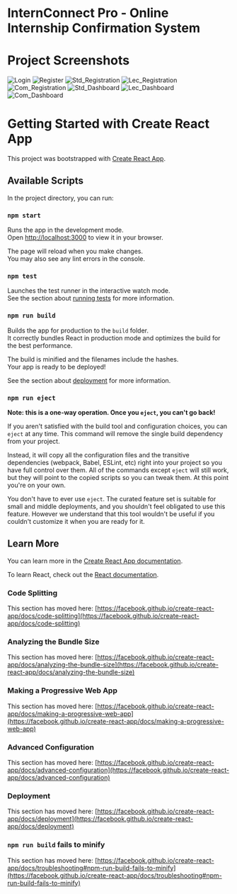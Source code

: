 # InternConnect Pro - Online Internship Confirmation System

# Project Screenshots

![Login](https://github.com/gschamika/internconnect-frontend/assets/97242725/05941c74-37f6-46c9-844e-68b1dad0c931) 
![Register](https://github.com/gschamika/internconnect-frontend/assets/97242725/c107ac14-55f0-4235-9cdf-78e49e5d3de2)
![Std_Registration](https://github.com/gschamika/internconnect-frontend/assets/97242725/c9420a4d-a9c9-43e1-b0f9-0018e78b4abf)
![Lec_Registration](https://github.com/gschamika/internconnect-frontend/assets/97242725/1cbbd875-176b-42e6-b1ec-5e446772276d)
![Com_Registration](https://github.com/gschamika/internconnect-frontend/assets/97242725/af702805-c1ba-42b8-b39d-26f4f7db6f67)
![Std_Dashboard](https://github.com/gschamika/internconnect-frontend/assets/97242725/5e1d6271-a6b1-4b5d-93f2-089a80fc2fd0)
![Lec_Dashboard](https://github.com/gschamika/internconnect-frontend/assets/97242725/5184d778-d529-4c54-a18a-ca68ef59a168)
![Com_Dashboard](https://github.com/gschamika/internconnect-frontend/assets/97242725/d7cfb428-9777-4f96-b031-3275a46f5d97)

# Getting Started with Create React App

This project was bootstrapped with [Create React App](https://github.com/facebook/create-react-app).

## Available Scripts

In the project directory, you can run:

### `npm start`

Runs the app in the development mode.\
Open [http://localhost:3000](http://localhost:3000) to view it in your browser.

The page will reload when you make changes.\
You may also see any lint errors in the console.

### `npm test`

Launches the test runner in the interactive watch mode.\
See the section about [running tests](https://facebook.github.io/create-react-app/docs/running-tests) for more information.

### `npm run build`

Builds the app for production to the `build` folder.\
It correctly bundles React in production mode and optimizes the build for the best performance.

The build is minified and the filenames include the hashes.\
Your app is ready to be deployed!

See the section about [deployment](https://facebook.github.io/create-react-app/docs/deployment) for more information.

### `npm run eject`

**Note: this is a one-way operation. Once you `eject`, you can't go back!**

If you aren't satisfied with the build tool and configuration choices, you can `eject` at any time. This command will remove the single build dependency from your project.

Instead, it will copy all the configuration files and the transitive dependencies (webpack, Babel, ESLint, etc) right into your project so you have full control over them. All of the commands except `eject` will still work, but they will point to the copied scripts so you can tweak them. At this point you're on your own.

You don't have to ever use `eject`. The curated feature set is suitable for small and middle deployments, and you shouldn't feel obligated to use this feature. However we understand that this tool wouldn't be useful if you couldn't customize it when you are ready for it.

## Learn More

You can learn more in the [Create React App documentation](https://facebook.github.io/create-react-app/docs/getting-started).

To learn React, check out the [React documentation](https://reactjs.org/).

### Code Splitting

This section has moved here: [https://facebook.github.io/create-react-app/docs/code-splitting](https://facebook.github.io/create-react-app/docs/code-splitting)

### Analyzing the Bundle Size

This section has moved here: [https://facebook.github.io/create-react-app/docs/analyzing-the-bundle-size](https://facebook.github.io/create-react-app/docs/analyzing-the-bundle-size)

### Making a Progressive Web App

This section has moved here: [https://facebook.github.io/create-react-app/docs/making-a-progressive-web-app](https://facebook.github.io/create-react-app/docs/making-a-progressive-web-app)

### Advanced Configuration

This section has moved here: [https://facebook.github.io/create-react-app/docs/advanced-configuration](https://facebook.github.io/create-react-app/docs/advanced-configuration)

### Deployment

This section has moved here: [https://facebook.github.io/create-react-app/docs/deployment](https://facebook.github.io/create-react-app/docs/deployment)

### `npm run build` fails to minify

This section has moved here: [https://facebook.github.io/create-react-app/docs/troubleshooting#npm-run-build-fails-to-minify](https://facebook.github.io/create-react-app/docs/troubleshooting#npm-run-build-fails-to-minify)
